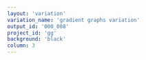 ```yaml
---
layout: 'variation'
variation_name: 'gradient graphs variation'
output_id: '000_008'
project_id: 'gg'
background: 'black'
column: 3
---
```

